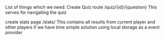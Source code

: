 List of things which we need:
Create Quiz route 
/quiz/{id}/{question}
This serves for navigating the quiz 

create stats page 
/stats/
This contains all results from current player and other players if we have time 
simple solution using local storage as a event provider 